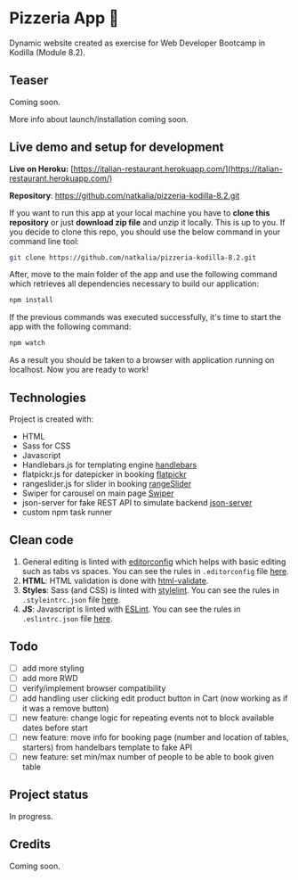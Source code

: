 # Pizzeria App :pizza:
Dynamic website created as exercise for Web Developer Bootcamp in Kodilla (Module 8.2).

## Teaser

Coming soon.

More info about launch/installation coming soon.

## Live demo and setup for development

**Live on Heroku:** [https://italian-restaurant.herokuapp.com/](https://italian-restaurant.herokuapp.com/)

**Repository**: https://github.com/natkalia/pizzeria-kodilla-8.2.git

If you want to run this app at your local machine you have to **clone this repository** or just **download zip file** and unzip it locally. This is up to you. If you decide to clone this repo, you should use the below command in your command line tool: 
```bash
git clone https://github.com/natkalia/pizzeria-kodilla-8.2.git
```
After, move to the main folder of the app and use the following command which retrieves all dependencies necessary to build our application:
```bash
npm install
```
If the previous commands was executed successfully, it's time to start the app with the following command:
```bash
npm watch
```
As a result you should be taken to a browser with application running on localhost. Now you are ready to work!

## Technologies
Project is created with:
* HTML
* Sass for CSS
* Javascript
* Handlebars.js for templating engine [handlebars](https://handlebarsjs.com/)
* flatpickr.js for datepicker in booking [flatpickr](https://flatpickr.js.org/)
* rangeslider.js for slider in booking [rangeSlider](https://github.com/Stryzhevskyi/rangeSlider)
* Swiper for carousel on main page [Swiper](https://swiperjs.com/)
* json-server for fake REST API to simulate backend [json-server](https://www.npmjs.com/package/json-server)
* custom npm task runner

## Clean code

1. General editing is linted with [editorconfig](https://editorconfig.org/) which helps with basic editing such as tabs vs spaces. You can see the rules in `.editorconfig` file [here](https://github.com/natkalia/dystopias-kodilla-6.2/blob/master/.editorconfig).
2. **HTML**: HTML validation is done with [html-validate](https://www.npmjs.com/package/html-validate/).
3. **Styles**: Sass (and CSS) is linted with [stylelint](https://stylelint.io/). You can see the rules in `.styleintrc.json` file [here](https://github.com/natkalia/dystopias-kodilla-6.2/blob/master/.stylelintrc.json).
4. **JS**: Javascript is linted with [ESLint](http://eslint.org/). You can see the rules in `.eslintrc.json` file [here](https://github.com/natkalia/dystopias-kodilla-6.2/blob/master/.eslintrc.json).

## Todo
- [ ] add more styling
- [ ] add more RWD
- [ ] verify/implement browser compatibility
- [ ] add handling user clicking edit product button in Cart (now working as if it was a remove button)
- [ ] new feature: change logic for repeating events not to block available dates before start
- [ ] new feature: move info for booking page (number and location of tables, starters)
from handelbars template to fake API
- [ ] new feature: set min/max number of people to be able to book given table

## Project status
In progress.

## Credits
Coming soon.
